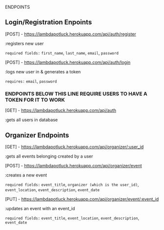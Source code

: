 ENDPOINTS

## Login/Registration Enpoints

[POST] - https://lambdapotluck.herokuapp.com/api/auth/register  

:registers new user

  `required fields:`
  `first_name`,
  `last_name`,
  `email`,
  `password`

[POST] - https://lambdapotluck.herokuapp.com/api/auth/login  

:logs new user in & generates a token

  `requires:`
  `email`,
  `password`

### ENDPOINTS BELOW THIS LINE REQUIRE USERS TO HAVE A TOKEN FOR IT TO WORK

[GET] - https://lambdapotluck.herokuapp.com/api/auth  

:gets all  users in database

## Organizer Endpoints 

[GET] - https://lambdapotluck.herokuapp.com/api/organizer/:user_id  

:gets all events belonging created by a user

[POST] - https://lambdapotluck.herokuapp.com/api/organizer/event 

:creates a new event

  `required fields:`
  `event_title`,
  `organizer (which is the user_id)`,
  `event_location`,
  `event_description`,
  `event_date`

[PUT] - https://lambdapotluck.herokuapp.com/api/organizer/event/:event_id 

:updates an event with an event_id

  `required fields:`
  `event_title`,
  `event_location`,
  `event_description`,
  `event_date`
